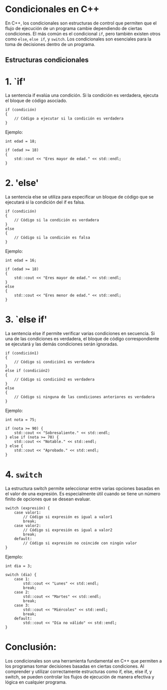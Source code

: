 # Condicionales en C++

En C++, los condicionales son estructuras de control que permiten que el flujo de ejecución de un programa cambie
dependiendo de ciertas condiciones. El más común es el condicional `if`, pero también existen otros como `else`, `else if`, y `switch`.
Los condicionales son esenciales para la toma de decisiones dentro de un programa.

## Estructuras condicionales

# 1. `if'

La sentencia if evalúa una condición. Si la condición es verdadera, ejecuta el bloque de código asociado.
```
if (condición)
{
    // Código a ejecutar si la condición es verdadera
}
```
Ejemplo:
```
int edad = 18;

if (edad >= 18)
{
    std::cout << "Eres mayor de edad." << std::endl;
}
```

# 2. 'else'

La sentencia else se utiliza para especificar un bloque de código que se ejecutará si la condición del if es falsa.
```
if (condición)
{
    // Código si la condición es verdadera
}
else
{
    // Código si la condición es falsa
}
```
Ejemplo:
```
int edad = 16;

if (edad >= 18)
{
    std::cout << "Eres mayor de edad." << std::endl;
}
else
{
    std::cout << "Eres menor de edad." << std::endl;
}
```

# 3. `else if'

La sentencia else if permite verificar varias condiciones en secuencia. Si una de las condiciones es verdadera, el bloque
de código correspondiente se ejecutará y las demás condiciones serán ignoradas.
```
if (condición1)
{
    // Código si condición1 es verdadera
}
else if (condición2)
{
    // Código si condición2 es verdadera
}
else
{
    // Código si ninguna de las condiciones anteriores es verdadera
}
```
Ejemplo:
```
int nota = 75;

if (nota >= 90) {
    std::cout << "Sobresaliente." << std::endl;
} else if (nota >= 70) {
    std::cout << "Notable." << std::endl;
} else {
    std::cout << "Aprobado." << std::endl;
}
```

# 4. `switch`
La estructura switch permite seleccionar entre varias opciones basadas en el valor de una expresión. Es especialmente útil cuando se tiene un número finito de opciones que se desean evaluar.
```
switch (expresión) {
    case valor1:
        // Código si expresión es igual a valor1
        break;
    case valor2:
        // Código si expresión es igual a valor2
        break;
    default:
        // Código si expresión no coincide con ningún valor
}
```
Ejemplo:
```
int dia = 3;

switch (dia) {
    case 1:
        std::cout << "Lunes" << std::endl;
        break;
    case 2:
        std::cout << "Martes" << std::endl;
        break;
    case 3:
        std::cout << "Miércoles" << std::endl;
        break;
    default:
        std::cout << "Día no válido" << std::endl;
}
```
# Conclusión:
Los condicionales son una herramienta fundamental en C++ que permiten a los programas tomar decisiones basadas en ciertas condiciones. Al comprender y utilizar correctamente estructuras como if, else, else if, y switch, se pueden controlar los flujos de ejecución de manera efectiva y lógica en cualquier programa.





